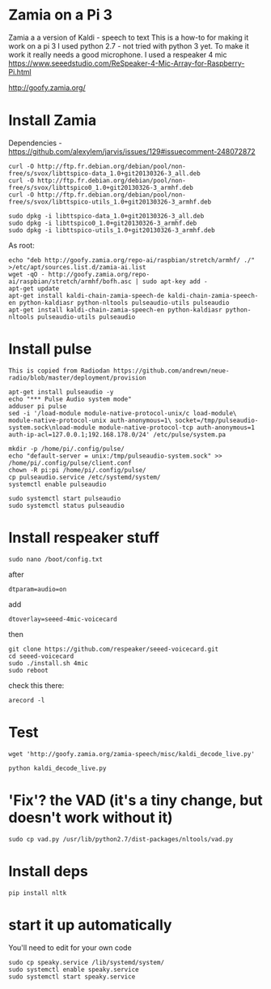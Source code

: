 # Zamia on a Pi 3

Zamia a a version of Kaldi - speech to text
This is a how-to for making it work on a pi 3
I used python 2.7 - not tried with python 3 yet.
To make it work it really needs a good microphone.
I used a respeaker 4 mic https://www.seeedstudio.com/ReSpeaker-4-Mic-Array-for-Raspberry-Pi.html

http://goofy.zamia.org/

# Install Zamia

Dependencies - https://github.com/alexylem/jarvis/issues/129#issuecomment-248072872

    curl -O http://ftp.fr.debian.org/debian/pool/non-free/s/svox/libttspico-data_1.0+git20130326-3_all.deb
    curl -O http://ftp.fr.debian.org/debian/pool/non-free/s/svox/libttspico0_1.0+git20130326-3_armhf.deb
    curl -O http://ftp.fr.debian.org/debian/pool/non-free/s/svox/libttspico-utils_1.0+git20130326-3_armhf.deb

    sudo dpkg -i libttspico-data_1.0+git20130326-3_all.deb
    sudo dpkg -i libttspico0_1.0+git20130326-3_armhf.deb
    sudo dpkg -i libttspico-utils_1.0+git20130326-3_armhf.deb

As root:

    echo "deb http://goofy.zamia.org/repo-ai/raspbian/stretch/armhf/ ./" >/etc/apt/sources.list.d/zamia-ai.list
    wget -qO - http://goofy.zamia.org/repo-ai/raspbian/stretch/armhf/bofh.asc | sudo apt-key add -
    apt-get update
    apt-get install kaldi-chain-zamia-speech-de kaldi-chain-zamia-speech-en python-kaldiasr python-nltools pulseaudio-utils pulseaudio
    apt-get install kaldi-chain-zamia-speech-en python-kaldiasr python-nltools pulseaudio-utils pulseaudio

# Install pulse

    This is copied from Radiodan https://github.com/andrewn/neue-radio/blob/master/deployment/provision

    apt-get install pulseaudio -y
    echo "*** Pulse Audio system mode"
    adduser pi pulse
    sed -i '/load-module module-native-protocol-unix/c load-module\ module-native-protocol-unix auth-anonymous=1\ socket=/tmp/pulseaudio-system.sock\nload-module module-native-protocol-tcp auth-anonymous=1 auth-ip-acl=127.0.0.1;192.168.178.0/24' /etc/pulse/system.pa

    mkdir -p /home/pi/.config/pulse/
    echo "default-server = unix:/tmp/pulseaudio-system.sock" >> /home/pi/.config/pulse/client.conf
    chown -R pi:pi /home/pi/.config/pulse/
    cp pulseaudio.service /etc/systemd/system/
    systemctl enable pulseaudio

    sudo systemctl start pulseaudio
    sudo systemctl status pulseaudio

# Install respeaker stuff

    sudo nano /boot/config.txt

after

    dtparam=audio=on

add

    dtoverlay=seeed-4mic-voicecard

then 

    git clone https://github.com/respeaker/seeed-voicecard.git
    cd seeed-voicecard
    sudo ./install.sh 4mic
    sudo reboot

check this there:

    arecord -l


# Test

    wget 'http://goofy.zamia.org/zamia-speech/misc/kaldi_decode_live.py'

    python kaldi_decode_live.py

# 'Fix'? the VAD (it's a tiny change, but doesn't work without it)

    sudo cp vad.py /usr/lib/python2.7/dist-packages/nltools/vad.py

# Install deps

    pip install nltk


# start it up automatically

You'll need to edit for your own code

    sudo cp speaky.service /lib/systemd/system/
    sudo systemctl enable speaky.service 
    sudo systemctl start speaky.service
